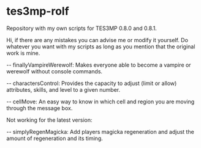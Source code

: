 # tes3mp-rolf
Repository with my own scripts for TES3MP 0.8.0 and 0.8.1.

Hi, if there are any mistakes you can advise me or modify it yourself.
Do whatever you want with my scripts as long as you mention that the original work is mine.

-- finallyVampireWerewolf: Makes everyone able to become a vampire or werewolf without console commands.

-- charactersControl: Provides the capacity to adjust (limit or allow) attributes, skills, and level to a given number.

-- cellMove: An easy way to know in which cell and region you are moving through the message box.

Not working for the latest version:

-- simplyRegenMagicka: Add players magicka regeneration and adjust the amount of regeneration and its timing.
